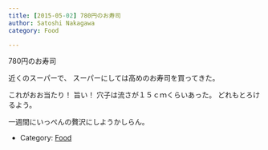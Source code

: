 ```yaml
---
title: [2015-05-02] 780円のお寿司
author: Satoshi Nakagawa
category: Food

---
```


780円のお寿司

 近くのスーパーで、
スーパーにしては高めのお寿司を買ってきた。

 これがおお当たり！
旨い！
穴子は流さが１５ｃｍくらいあった。
どれもとろけるよう。

 一週間にいっぺんの贅沢にしようかしらん。

- Category: [Food](https://merapano.github.io/categories.html#Food)

